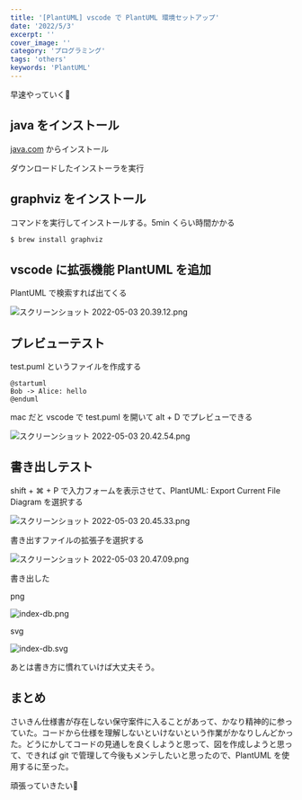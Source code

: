 ```yaml
---
title: '[PlantUML] vscode で PlantUML 環境セットアップ'
date: '2022/5/3'
excerpt: ''
cover_image: ''
category: 'プログラミング'
tags: 'others'
keywords: 'PlantUML'
---
```


早速やっていく💪

## java をインストール

[java.com](https://java.com/ja/) からインストール

ダウンロードしたインストーラを実行

## graphviz をインストール

コマンドを実行してインストールする。5min くらい時間かかる

```bash
$ brew install graphviz
```

## vscode に拡張機能 PlantUML を追加

PlantUML で検索すれば出てくる

![スクリーンショット 2022-05-03 20.39.12.png](/images/collection/plantuml-setup-on-vscode/スクリーンショット_2022-05-03_20.39.12.png)

## プレビューテスト

test.puml というファイルを作成する

```text
@startuml
Bob -> Alice: hello
@enduml
```

mac だと vscode で test.puml を開いて alt + D でプレビューできる

![スクリーンショット 2022-05-03 20.42.54.png](/images/collection/plantuml-setup-on-vscode/スクリーンショット_2022-05-03_20.42.54.png)

## 書き出しテスト

shift + ⌘ + P で入力フォームを表示させて、PlantUML: Export Current File Diagram を選択する

![スクリーンショット 2022-05-03 20.45.33.png](/images/collection/plantuml-setup-on-vscode/スクリーンショット_2022-05-03_20.45.33.png)

書き出すファイルの拡張子を選択する

![スクリーンショット 2022-05-03 20.47.09.png](/images/collection/plantuml-setup-on-vscode/スクリーンショット_2022-05-03_20.47.09.png)

書き出した

png

![index-db.png](/images/collection/plantuml-setup-on-vscode/index-db.png)

svg

![index-db.svg](/images/collection/plantuml-setup-on-vscode/index-db.svg)

あとは書き方に慣れていけば大丈夫そう。

## まとめ

さいきん仕様書が存在しない保守案件に入ることがあって、かなり精神的に参っていた。コードから仕様を理解しないといけないという作業がかなりしんどかった。どうにかしてコードの見通しを良くしようと思って、図を作成しようと思って、できれば git で管理して今後もメンテしたいと思ったので、PlantUML を使用するに至った。

頑張っていきたい💪